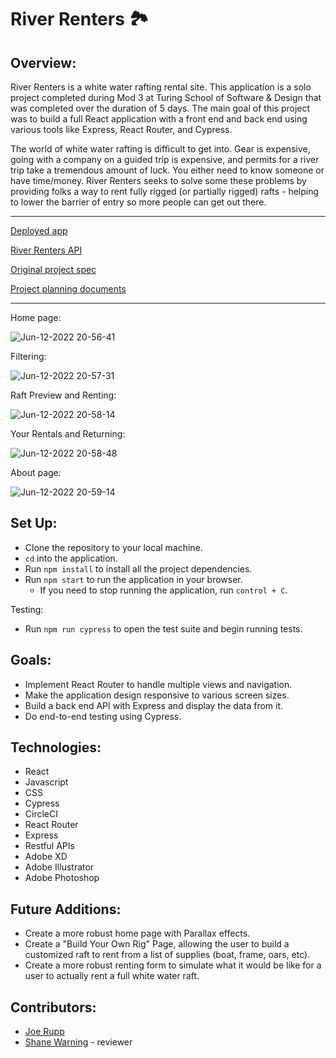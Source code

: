 # River Renters 🏞

## Overview:

River Renters is a white water rafting rental site. This application is a solo project completed during Mod 3 at Turing School of Software & Design that was completed over the duration of 5 days. The main goal of this project was to build a full React application with a front end and back end using various tools like Express, React Router, and Cypress.

The world of white water rafting is difficult to get into. Gear is expensive, going with a company on a guided trip is expensive, and permits for a river trip take a tremendous amount of luck. You either need to know someone or have time/money. River Renters seeks to solve some these problems by providing folks a way to rent fully rigged (or partially rigged) rafts - helping to lower the barrier of entry so more people can get out there.

---

[Deployed app](https://river-renters.vercel.app/)

[River Renters API](https://github.com/JoeRupp/river-renters-api)

[Original project spec](https://frontend.turing.edu/projects/module-3/showcase.html)

[Project planning documents](https://xd.adobe.com/view/8f257575-40ae-4a61-b658-fc1928bb8389-da76/)

---

Home page:

![Jun-12-2022 20-56-41](https://user-images.githubusercontent.com/96392562/173271498-09e848c4-49d3-4d2e-b768-aee402c22d3f.gif)

Filtering:

![Jun-12-2022 20-57-31](https://user-images.githubusercontent.com/96392562/173271605-281f9e61-5e49-4758-a70c-4d7a50e3845f.gif)

Raft Preview and Renting:

![Jun-12-2022 20-58-14](https://user-images.githubusercontent.com/96392562/173271653-9648eb51-91bd-49ff-b6e1-081a0e851b4a.gif)

Your Rentals and Returning:

![Jun-12-2022 20-58-48](https://user-images.githubusercontent.com/96392562/173271689-5ff61e17-da5a-487a-b235-13c6afb0e42d.gif)

About page:

![Jun-12-2022 20-59-14](https://user-images.githubusercontent.com/96392562/173271740-7a034d1a-4028-418a-ba98-47f98a3d4a54.gif)

## Set Up:

- Clone the repository to your local machine.
- `cd` into the application.
- Run `npm install` to install all the project dependencies.
- Run `npm start` to run the application in your browser.
  - If you need to stop running the application, run `control + C`.

Testing:

- Run `npm run cypress` to open the test suite and begin running tests.

## Goals:

- Implement React Router to handle multiple views and navigation.
- Make the application design responsive to various screen sizes.
- Build a back end API with Express and display the data from it.
- Do end-to-end testing using Cypress.

## Technologies:

- React
- Javascript
- CSS
- Cypress
- CircleCI
- React Router
- Express
- Restful APIs
- Adobe XD
- Adobe Illustrator
- Adobe Photoshop

## Future Additions:

- Create a more robust home page with Parallax effects.
- Create a "Build Your Own Rig" Page, allowing the user to build a customized raft to rent from a list of supplies (boat, frame, oars, etc).
- Create a more robust renting form to simulate what it would be like for a user to actually rent a full white water raft.

## Contributors:

- [Joe Rupp](https://github.com/JoeRupp)
- [Shane Warning](https://github.com/shanekwarning) - reviewer
